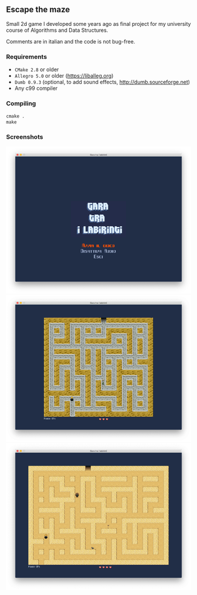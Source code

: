 ## Escape the maze
Small 2d game I developed some years ago as final project for my university course of Algorithms and Data Structures.

Comments are in italian and the code is not bug-free.

### Requirements
- `CMake 2.8` or older
- `Allegro 5.0` or older (https://liballeg.org)
- `Dumb 0.9.3` (optional, to add sound effects, http://dumb.sourceforge.net)
- Any c99 compiler

### Compiling
```
cmake .
make
```

### Screenshots

![1](images/1.png)
![2](images/2.png)
![3](images/3.png)